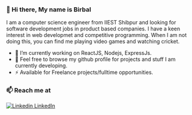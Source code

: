 <!--
**birbalbhutra/birbalbhutra** is a ✨ _special_ ✨ repository because its `README.md` (this file) appears on your GitHub profile.

Here are some ideas to get you started:

- 🔭 I’m currently working on ...
- 🌱 I’m currently learning ...
- 👯 I’m looking to collaborate on ...
- 🤔 I’m looking for help with ...
- 💬 Ask me about ...
- 📫 How to reach me: ...
- 😄 Pronouns: ...
- ⚡ Fun fact: ...
-->

### 👋 Hi there, My name is Birbal

I am a computer science engineer from IIEST Shibpur and looking for software development jobs in product based companies. I have a keen interest in web developmet and competitive programming. When I am not doing this, you can find me playing video games and watching cricket.

- 🔭 I’m currently working on ReactJS, Nodejs, ExpressJs.
- 🍔 Feel free to browse my github profile for projects and stuff I am currently developing.
- ⚡ Available for Freelance projects/fulltime opportunities.

### 📫 Reach me at

[![Linkedin](https://i.stack.imgur.com/gVE0j.png) LinkedIn](https://www.linkedin.com/in/birbalbhutra/)

